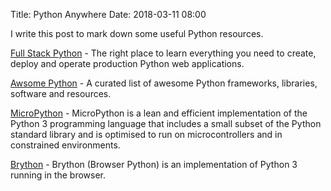 Title: Python Anywhere
Date: 2018-03-11 08:00

I write this post to mark down some useful Python resources.

[Full Stack Python](https://www.fullstackpython.com/) - The right place to learn everything you need to create, deploy and operate production Python web applications.

[Awsome Python](https://awesome-python.com/) - A curated list of awesome Python frameworks, libraries, software and resources.

[MicroPython](http://www.micropython.org/) -  MicroPython is a lean and efficient implementation of the Python 3 programming language that includes a small subset of the Python standard library and is optimised to run on microcontrollers and in constrained environments.

[Brython](https://github.com/brython-dev/brython) - Brython (Browser Python) is an implementation of Python 3 running in the browser.
